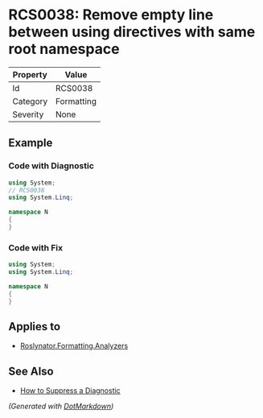 # RCS0038: Remove empty line between using directives with same root namespace

| Property | Value      |
| -------- | ---------- |
| Id       | RCS0038    |
| Category | Formatting |
| Severity | None       |

## Example

### Code with Diagnostic

```csharp
using System;
// RCS0038
using System.Linq;

namespace N
{
}
```

### Code with Fix

```csharp
using System;
using System.Linq;

namespace N
{
}
```

## Applies to

* [Roslynator.Formatting.Analyzers](https://www.nuget.org/packages/Roslynator.Formatting.Analyzers)

## See Also

* [How to Suppress a Diagnostic](../HowToConfigureAnalyzers.md#how-to-suppress-a-diagnostic)


*\(Generated with [DotMarkdown](http://github.com/JosefPihrt/DotMarkdown)\)*
